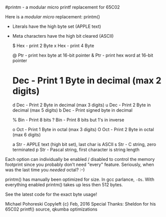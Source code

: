 #printm - a modular micro printf replacement for 65C02

Here is a *modular* _micro_ replacement: printm()

* Literals have the high byte set (APPLE text)
* Meta characters have the high bit cleared (ASCII)

    $ Hex - print 2 Byte
    x Hex - print 4 Byte

    @ Ptr - print hex byte at 16-bit pointer
    & Ptr - print hex word at 16-bit pointer

    # Dec - Print 1 Byte in decimal (max 2 digits)
    d Dec - Print 2 Byte in decimal (max 3 digits)
    u Dec - Print 2 Byte in decimal (max 5 digits)
    b Dec - Print signed byte in decimal

    % Bin - Print 8 bits
    ? Bin - Print 8 bits but 1's in inverse

    o Oct - Print 1 Byte in octal (max 3 digits)
    O Oct - Print 2 Byte in octal (max 6 digits)

    a Str - APPLE text (high bit set), last char is ASCII
    s Str - C string, zero terminated
    p Str - Pascal string, first character is string length

Each option can individually be enabled / disabled
to control the memory footprint since you probably
don't need "every" feature.  Seriously, when was the last time
you _needed_ octal? :-)

printm() has manually been optimized for size. In gcc parlance, `-Os`.
With everything enabled printm() takes up less then 512 bytes.

See the latest code for the exact byte usage!

Michael Pohoreski
Copyleft {c} Feb, 2016
Special Thanks: Sheldon for his 65C02 printf() source, qkumba optimizations


